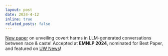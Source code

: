 ```yaml
---
layout: post
date: 2024-4-12
inline: true
related_posts: false
---
```


[New paper](https://aclanthology.org/2024.emnlp-main.1134/) on unveiling covert harms in LLM-generated conversations between race & caste! Accepted at **EMNLP 2024**, nominated for Best Paper, and featured on [UW News](https://www.washington.edu/news/2024/11/20/ai-chatbots-chatgpt-hiring-bias-caste-race/)!
